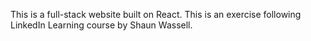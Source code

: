 This is a full-stack website built on React. This is an exercise following LinkedIn Learning course by Shaun Wassell.

